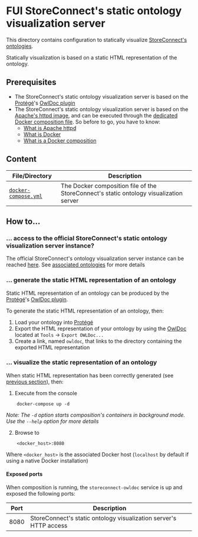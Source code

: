 # FUI StoreConnect's static ontology visualization server

This directory contains configuration to statically visualize [StoreConnect's ontologies](../../ontologies).

Statically visualization is based on a static HTML representation of the ontology.

## Prerequisites

- The StoreConnect's static ontology visualization server is based on the [Protégé](https://protege.stanford.edu/)'s [OwlDoc plugin](https://protegewiki.stanford.edu/wiki/OWLDoc)
- The StoreConnect's static ontology visualization server is based on the [Apache's httpd image](https://hub.docker.com/_/httpd/), and can be executed through the [dedicated Docker composition file](./docker-compose.yml). So before to go, you have to know:
    - [What is Apache httpd](https://en.wikipedia.org/wiki/Apache_HTTP_Server)
    - [What is Docker](https://docs.docker.com/)
    - [What is a Docker composition](https://docs.docker.com/compose/overview/)

## Content

File/Directory                                  | Description
----------------------------------------------- | -----------
[`docker-compose.yml`](./docker-compose.yml)    | The Docker composition file of the StoreConnect's static ontology visualization server

## How to...

### ... access to the official StoreConnect's static ontology visualization server instance?

The official StoreConnect's ontology visualization server instance can be reached [here](http://apiontologie.westeurope.cloudapp.azure.com:8080). See [associated ontologies](../../ontologies) for more details

### ... generate the static HTML representation of an ontology 

Static HTML representation of an ontology can be produced by the [Protégé](https://protege.stanford.edu/)'s [OwlDoc plugin](https://protegewiki.stanford.edu/wiki/OWLDoc).

To generate the static HTML representation of an ontology, then:

1. Load your ontology into [Protégé](https://protege.stanford.edu/)
2. Export the HTML representation of your ontology by using the [OwlDoc](https://protegewiki.stanford.edu/wiki/OWLDoc) located at `Tools` -> `Export OWLDoc...`
3. Create a link, named `owldoc`, that links to the directory containing the exported HTML representation

### ... visualize the static representation of an ontology

When static HTML representation has been correctly generated (see [previous section](#-generate-the-static-html-representation-of-an-ontology)), then:

1. Execute from the console

```
    docker-compose up -d
```

_Note: The `-d` option starts composition's containers in background mode. Use the `--help` option for more details_

2. Browse to 

```
    <docker_host>:8080
```
    
Where `<docker_host>` is the associated Docker host (`localhost` by default if using a native Docker installation)

#### Exposed ports

When composition is running, the `storeconnect-owldoc` service is up and exposed the following ports:

Port    | Description
------- | -----------------------------------------------------------------
8080    | StoreConnect's static ontology visualization server's HTTP access
 
